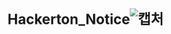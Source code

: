 # Hackerton_Notice![캡처](https://user-images.githubusercontent.com/106140175/169968139-907a4f9f-9527-4024-ba87-64065eb328c1.JPG)

